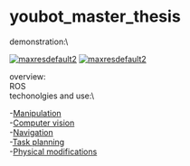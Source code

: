 # youbot_master_thesis
demonstration:\

[![maxresdefault2](https://user-images.githubusercontent.com/68658068/117086570-2fbdff80-ad4d-11eb-936a-d4adf72555d0.jpg)](https://youtu.be/eHf56aguuII) [![maxresdefault2](https://user-images.githubusercontent.com/68658068/117086570-2fbdff80-ad4d-11eb-936a-d4adf72555d0.jpg)](https://youtu.be/eHf56aguuII)


overview:\
ROS\
techonolgies and use:\

-[Manipulation](https://github.com/mikhail-chirkov/youbot_master_thesis_or_project/wiki/Manipulation) \
-[Computer vision](https://github.com/mikhail-chirkov/youbot_master_thesis_or_project/wiki/Computer-vision) \
-[Navigation](https://github.com/mikhail-chirkov/youbot_master_thesis_or_project/wiki/Navigation) \
-[Task planning](https://github.com/mikhail-chirkov/youbot_master_thesis_or_project/wiki/Task-planning)\
-[Physical modifications](https://github.com/mikhail-chirkov/youbot_master_thesis_or_project/wiki/3D-models)
